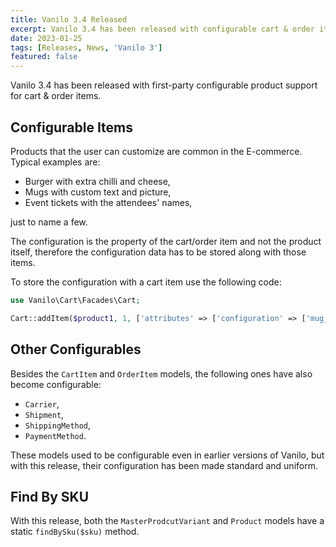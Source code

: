 ```yaml
---
title: Vanilo 3.4 Released
excerpt: Vanilo 3.4 has been released with configurable cart & order items. See what's new.
date: 2023-01-25
tags: [Releases, News, 'Vanilo 3']
featured: false
---
```

Vanilo 3.4 has been released with first-party configurable product support for cart & order items.

## Configurable Items

Products that the user can customize are common in the E-commerce. Typical examples are:

- Burger with extra chilli and cheese,
- Mugs with custom text and picture,
- Event tickets with the attendees' names,

just to name a few.

The configuration is the property of the cart/order item and not the product itself, therefore
the configuration data has to be stored along with those items.

To store the configuration with a cart item use the following code:

```php
use Vanilo\Cart\Facades\Cart;

Cart::addItem($product1, 1, ['attributes' => ['configuration' => ['mug_text' => 'I love pizza']]]);
```

## Other Configurables

Besides the `CartItem` and `OrderItem` models, the following ones have also become configurable:

- `Carrier`,
- `Shipment`,
- `ShippingMethod`,
- `PaymentMethod`.

These models used to be configurable even in earlier versions of Vanilo, but with this release,
their configuration has been made standard and uniform.

## Find By SKU

With this release, both the `MasterProdcutVariant` and `Product` models have a static `findBySku($sku)` method.
    
